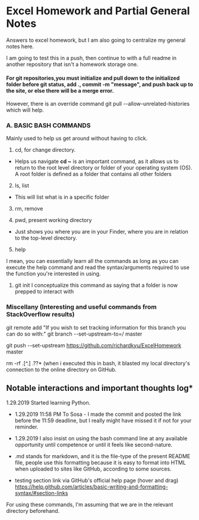 # Excel Homework and Partial General Notes


Answers to excel homework, but I am also going to centralize my general notes here.

I am going to test this in a push, then continue to with a full readme in another repository
that isn't a homework storage one.

#### For git repositories,you must initialize and pull down to the initialized folder before git status, add ., commit -m "message", and push back up to the site, or else there will be a merge error.

However, there is an override command git pull --allow-unrelated-histories which will help.


### A. BASIC BASH COMMANDS 

Mainly used to help us get around without having to click.

1. cd, for change directory.
- Helps us navigate
**cd ~** is an important command, as it allows us to return to the root level directory or
folder of your operating system (OS). A root folder is defined as a folder that contains 
all other folders

2. ls, list
- This will list what is in a specific folder

3. rm, remove

4. pwd, present working directory
- Just shows you where you are in your Finder, where you are in relation to the top-level directory.

5. help

I mean, you can essentially learn all the commands as long as you can execute the help 
command and read the syntax/arguments required to use the function you're interested in using.


1. git init
I conceptualize this command as saying that a folder is now prepped to interact with



### Miscellany (Interesting and useful commands from StackOverflow results)

git remote add <name> <url>
"If you wish to set tracking information for this branch you can do so with:"
git branch --set-upstream-to=<remote>/<branch> master

git push --set-upstream https://github.com/richardkyu/ExcelHomework master

rm -rf .[^.] .??* (when i executed this in bash, it blasted my local directory's connection
to the online directory on GitHub.


## Notable interactions and important thoughts log*

1.29.2019 Started learning Python.

* 1.29.2019 11:58 PM To Sosa - I made the commit and posted the link before the 11:59 
deadline, but I really might have missed it if not for your reminder.
* 1.29.2019 I also insist on using the bash command line at any available opportunity 
until competence or until it feels like second-nature.

* .md stands for markdown, and it is the file-type of the present README file, people use
this formatting because it is easy to format into HTML when uploaded to sites like GitHub,
according to some sources.

* testing section link via GitHub's official help page (hover and drag)
https://help.github.com/articles/basic-writing-and-formatting-syntax/#section-links


For using these commands, I'm assuming that we are in the relevant directory beforehand.


